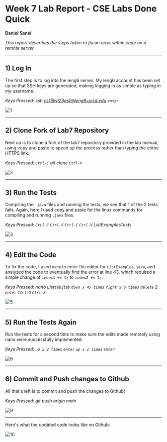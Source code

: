# Week 7 Lab Report - CSE Labs Done Quick
**Daniel Sanei**

*This report describes the steps taken to fix an error within code on a remote server.*

---
## 1) Log In

The first step is to log into the ieng6 server. My ieng6 account has been set up so that SSH keys are generated, making logging in as simple as typing in my username.

*Keys Pressed: ssh cs15lwi23asf@ieng6.ucsd.edu `enter`*

![1](https://user-images.githubusercontent.com/122568617/221803509-0d57ae39-4f8f-42f9-b725-222512951b94.JPG)


---
## 2) Clone Fork of Lab7 Repository

Next up is to clone a fork of the lab7 repository provided in the lab manual, using copy and paste to speed up the process rather than typing the entire HTTPS link.

*Keys Pressed: `Ctrl-C` git clone `Ctrl-V`*

![2](https://user-images.githubusercontent.com/122568617/221803514-1dde6998-6bb2-4228-bf73-4b10c8ec8f8f.JPG)


---
## 3) Run the Tests

Compiling the `.java` files and running the tests, we see that 1 of the 2 tests fails. Again, here I used copy and paste for the linux commands for compiling and running `.java` files.

*Keys Pressed: `Ctrl-C` `Ctrl-V`
               `Ctrl-C` `Ctrl-V` ListExamplesTests*

![3](https://user-images.githubusercontent.com/122568617/221803516-cd565262-c7ab-4b32-80f5-8798f7342398.JPG)


---
## 4) Edit the Code

To fix the code, I used `nano` to enter the editor for `ListExamples.java`, and analyzed the code to eventually find the error at line 43, which required a simple change of `index1 += 1;` to `index2 += 1;`.

*Keys Pressed: nano List`tab`.j`tab` 
              `down x 45 times` `right x 6 times` `delete` 2 `enter`
              `Ctrl-O` `Ctrl-X`*

![5](https://user-images.githubusercontent.com/122568617/221803524-2348780e-ee3a-4953-98f7-3d7496c36cd8.JPG)


---
## 5) Run the Tests Again

Run the tests for a second time to make sure the edits made remotely using nano were successfully implemented.

*Keys Pressed: `up x 2 times` `enter` `up x 2 times` `enter`*

![6](https://user-images.githubusercontent.com/122568617/221803520-35a98ba1-3d01-46b9-9705-3a5becfb3442.JPG)


---
## 6) Commit and Push changes to Github

All that's left is to commit and push the changes to Github!

*Keys Pressed: git push origin main*

![9](https://user-images.githubusercontent.com/122568617/221803544-60494c1d-b27d-422d-a40e-9d3301faa182.JPG)


---

Here's what the updated code looks like on Github:

![10](https://user-images.githubusercontent.com/122568617/221803546-43ce640a-f5fa-4db1-9c47-3e43e29a0426.JPG)
